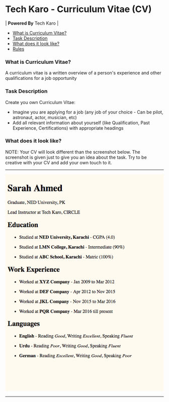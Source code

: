# Tech Karo - Curriculum Vitae (CV)

| **Powered By** Tech Karo  |

- [What is Curriculum Vitae?](#what-is-curriculum-vitae)
- [Task Description](#task-description)
- [What does it look like?](#what-does-it-look-like)
- [Rules](#rules)

### What is Curriculum Vitae? ###
A curriculum vitae is a written overview of a person's experience and other qualifications for a job opportunity

### Task Description ###
Create you own Curriculum Vitae:
- Imagine you are applying for a job (any job of your choice - Can be pilot, astronaut, actor, musician, etc)
- Add all relevant information about yourself (like Qualification, Past Experience, Certifications) with appropriate headings

### What does it look like?
NOTE: Your CV will look different than the screenshot below. The screenshot is given just to give you an idea about the task. Try to be creative with your CV and add your own touch to it.

----

![mockup](screenshots/mockup-1.png)

----
